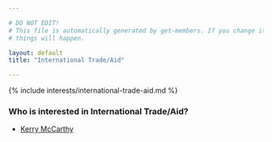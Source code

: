 ```yaml
---

# DO NOT EDIT!
# This file is automatically generated by get-members. If you change it, bad
# things will happen.

layout: default
title: "International Trade/Aid"

---
```


{% include interests/international-trade-aid.md %}

### Who is interested in International Trade/Aid?


* [Kerry McCarthy](members/kerry-mccarthy.html)
